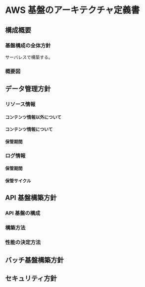 # AWS 基盤のアーキテクチャ定義書

## 構成概要

### 基盤構成の全体方針

サーバレスで構築する。

### 概要図

## データ管理方針

### リソース情報

#### コンテンツ情報以外について

#### コンテンツ情報について

#### 保管期間

### ログ情報

#### 保管期間

#### 保管サイクル

## API 基盤構築方針

### API 基盤の構成

### 構築方法

### 性能の決定方法

## バッチ基盤構築方針

## セキュリティ方針
